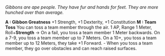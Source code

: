 *Gibbons are ape people. They have fur and hands for feet. They are more hunched over than average.*

**A : Gibbon Greatness**
	+1 Strength, +1 Dexterity, +1 Constitution
**M : Team Toss**
	You can toss a team member through the air.
	1 AP, Range 1 Meter, Roll+**Strength** ->
	On a fail, you toss a team member 1 Meter backwards.
	On a 7-9, you toss a team member up to 7 Meters.
	On a 10+, you toss a team member up to 12 Meters, they take +1 Forward.
	- When you toss a team member, they go over obstacles and can reach raised surfaces.
